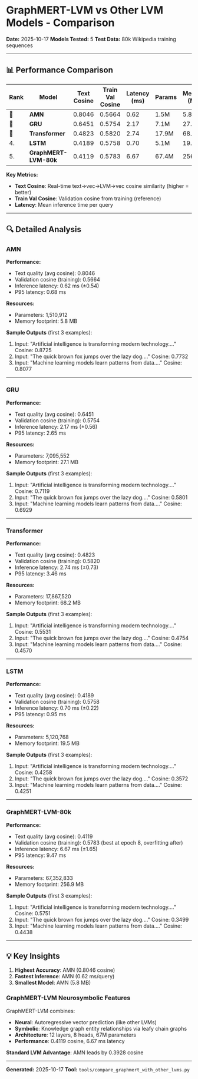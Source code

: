 # GraphMERT-LVM vs Other LVM Models - Comparison

**Date:** 2025-10-17
**Models Tested:** 5
**Test Data:** 80k Wikipedia training sequences

---

## 📊 Performance Comparison

| Rank | Model | Text Cosine | Train Val Cosine | Latency (ms) | Params | Memory (MB) |
|------|-------|-------------|------------------|--------------|--------|-------------|
| 🥇 | **AMN** | 0.8046 | 0.5664 | 0.62 | 1.5M | 5.8 |
| 🥈 | **GRU** | 0.6451 | 0.5754 | 2.17 | 7.1M | 27.1 |
| 🥉 | **Transformer** | 0.4823 | 0.5820 | 2.74 | 17.9M | 68.2 |
| 4. | **LSTM** | 0.4189 | 0.5758 | 0.70 | 5.1M | 19.5 |
| 5. | **GraphMERT-LVM-80k** | 0.4119 | 0.5783 | 6.67 | 67.4M | 256.9 |

**Key Metrics:**
- **Text Cosine**: Real-time text→vec→LVM→vec cosine similarity (higher = better)
- **Train Val Cosine**: Validation cosine from training (reference)
- **Latency**: Mean inference time per query

---

## 🔍 Detailed Analysis

### AMN

**Performance:**
- Text quality (avg cosine): 0.8046
- Validation cosine (training): 0.5664
- Inference latency: 0.62 ms (±0.54)
- P95 latency: 0.68 ms

**Resources:**
- Parameters: 1,510,912
- Memory footprint: 5.8 MB

**Sample Outputs** (first 3 examples):
1. Input: "Artificial intelligence is transforming modern technology...."
   Cosine: 0.8725
2. Input: "The quick brown fox jumps over the lazy dog...."
   Cosine: 0.7732
3. Input: "Machine learning models learn patterns from data...."
   Cosine: 0.8077

---

### GRU

**Performance:**
- Text quality (avg cosine): 0.6451
- Validation cosine (training): 0.5754
- Inference latency: 2.17 ms (±0.56)
- P95 latency: 2.65 ms

**Resources:**
- Parameters: 7,095,552
- Memory footprint: 27.1 MB

**Sample Outputs** (first 3 examples):
1. Input: "Artificial intelligence is transforming modern technology...."
   Cosine: 0.7119
2. Input: "The quick brown fox jumps over the lazy dog...."
   Cosine: 0.5801
3. Input: "Machine learning models learn patterns from data...."
   Cosine: 0.6929

---

### Transformer

**Performance:**
- Text quality (avg cosine): 0.4823
- Validation cosine (training): 0.5820
- Inference latency: 2.74 ms (±0.73)
- P95 latency: 3.46 ms

**Resources:**
- Parameters: 17,867,520
- Memory footprint: 68.2 MB

**Sample Outputs** (first 3 examples):
1. Input: "Artificial intelligence is transforming modern technology...."
   Cosine: 0.5531
2. Input: "The quick brown fox jumps over the lazy dog...."
   Cosine: 0.4754
3. Input: "Machine learning models learn patterns from data...."
   Cosine: 0.4570

---

### LSTM

**Performance:**
- Text quality (avg cosine): 0.4189
- Validation cosine (training): 0.5758
- Inference latency: 0.70 ms (±0.22)
- P95 latency: 0.95 ms

**Resources:**
- Parameters: 5,120,768
- Memory footprint: 19.5 MB

**Sample Outputs** (first 3 examples):
1. Input: "Artificial intelligence is transforming modern technology...."
   Cosine: 0.4258
2. Input: "The quick brown fox jumps over the lazy dog...."
   Cosine: 0.3572
3. Input: "Machine learning models learn patterns from data...."
   Cosine: 0.4251

---

### GraphMERT-LVM-80k

**Performance:**
- Text quality (avg cosine): 0.4119
- Validation cosine (training): 0.5783 (best at epoch 8, overfitting after)
- Inference latency: 6.67 ms (±1.65)
- P95 latency: 9.47 ms

**Resources:**
- Parameters: 67,352,833
- Memory footprint: 256.9 MB

**Sample Outputs** (first 3 examples):
1. Input: "Artificial intelligence is transforming modern technology...."
   Cosine: 0.5751
2. Input: "The quick brown fox jumps over the lazy dog...."
   Cosine: 0.3499
3. Input: "Machine learning models learn patterns from data...."
   Cosine: 0.4438

---

## 💡 Key Insights

1. **Highest Accuracy**: AMN (0.8046 cosine)
2. **Fastest Inference**: AMN (0.62 ms/query)
3. **Smallest Model**: AMN (5.8 MB)

### GraphMERT-LVM Neurosymbolic Features

GraphMERT-LVM combines:
- **Neural**: Autoregressive vector prediction (like other LVMs)
- **Symbolic**: Knowledge graph entity relationships via leafy chain graphs
- **Architecture**: 12 layers, 8 heads, 67M parameters
- **Performance**: 0.4119 cosine, 6.67 ms latency

**Standard LVM Advantage**: AMN leads by 0.3928 cosine

---

**Generated:** 2025-10-17
**Tool:** `tools/compare_graphmert_with_other_lvms.py`
